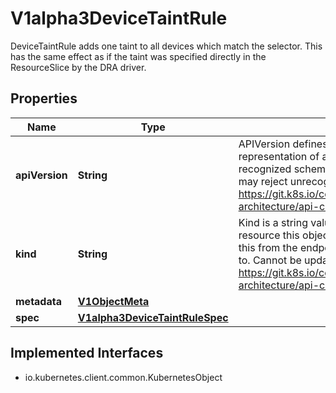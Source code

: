 

# V1alpha3DeviceTaintRule

DeviceTaintRule adds one taint to all devices which match the selector. This has the same effect as if the taint was specified directly in the ResourceSlice by the DRA driver.

## Properties

| Name | Type | Description | Notes |
|------------ | ------------- | ------------- | -------------|
|**apiVersion** | **String** | APIVersion defines the versioned schema of this representation of an object. Servers should convert recognized schemas to the latest internal value, and may reject unrecognized values. More info: https://git.k8s.io/community/contributors/devel/sig-architecture/api-conventions.md#resources |  [optional] |
|**kind** | **String** | Kind is a string value representing the REST resource this object represents. Servers may infer this from the endpoint the client submits requests to. Cannot be updated. In CamelCase. More info: https://git.k8s.io/community/contributors/devel/sig-architecture/api-conventions.md#types-kinds |  [optional] |
|**metadata** | [**V1ObjectMeta**](V1ObjectMeta.md) |  |  [optional] |
|**spec** | [**V1alpha3DeviceTaintRuleSpec**](V1alpha3DeviceTaintRuleSpec.md) |  |  |


## Implemented Interfaces

* io.kubernetes.client.common.KubernetesObject


